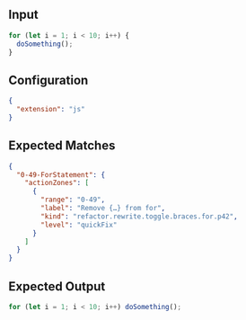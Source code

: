 
## Input
```javascript input
for (let i = 1; i < 10; i++) {
  doSomething();
}
```

## Configuration
```json configuration
{
  "extension": "js"
}
```

## Expected Matches
```json expected matches
{
  "0-49-ForStatement": {
    "actionZones": [
      {
        "range": "0-49",
        "label": "Remove {…} from for",
        "kind": "refactor.rewrite.toggle.braces.for.p42",
        "level": "quickFix"
      }
    ]
  }
}
```

## Expected Output
```javascript expected output
for (let i = 1; i < 10; i++) doSomething();
```
